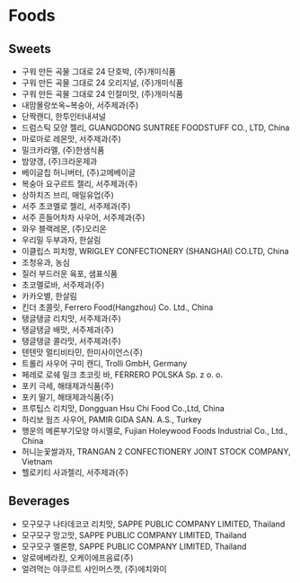 # Foods
## Sweets
* 구워 만든 곡물 그대로 24 단호박, (주)개미식품
* 구워 만든 곡물 그대로 24 오리지널, (주)개미식품
* 구워 만든 곡물 그대로 24 인절미맛, (주)개미식품
* 내맘몰랑쏘옥~복숭아, 서주제과(주)
* 단짝캔디, 한투인터내셔널
* 드럼스틱 모양 젤리, GUANGDONG SUNTREE FOODSTUFF CO., LTD, China
* 마로마로 레몬맛, 서주제과(주)
* 밀크카라멜, (주)한샘식품
* 밤양갱, (주)크라운제과
* 베이글칩 허니버터, (주)고메베이글
* 복숭아 요구르트 젤리, 서주제과(주)
* 상하치즈 브리, 매일유업(주)
* 서주 초코멜로 젤리, 서주제과(주)
* 서주 흔들어차차 사우어, 서주제과(주)
* 와우 블랙레몬, (주)오리온
* 우리밀 두부과자, 한살림
* 이클립스 피치향, WRIGLEY CONFECTIONERY (SHANGHAI) CO.LTD, China
* 조청유과, 농심
* 질러 부드러운 육포, 샘표식품
* 초코멜로바, 서주제과(주)
* 카카오별, 한살림
* 킨더 초콜릿, Ferrero Food(Hangzhou) Co. Ltd., China
* 탱글탱글 리치맛, 서주제과(주)
* 탱글탱글 배맛, 서주제과(주)
* 탱글탱글 콜라맛, 서주제과(주)
* 텐텐맛 멀티비타민, 한미사이언스(주)
* 트롤리 사우어 구미 캔디, Trolli GmbH, Germany
* 페레로 로쉐 밀크 초코릿 바, FERRERO POLSKA Sp. z o. o.
* 포키 극세, 해태제과식품(주)
* 포키 딸기, 해태제과식품(주)
* 프루팁스 리치맛, Dongguan Hsu Chi Food Co.,Ltd, China
* 하리보 웜즈 사우어, PAMIR GIDA SAN. A.S., Turkey
* 행운의 메론부기모양 마시멜로, Fujian Holeywood Foods Industrial Co., Ltd., China
* 허니눈꽃쌀과자, TRANGAN 2 CONFECTIONERY JOINT STOCK COMPANY, Vietnam
* 헬로키티 사과젤리, 서주제과(주)

## Beverages
* 모구모구 나타데코코 리치맛, SAPPE PUBLIC COMPANY LIMITED, Thailand
* 모구모구 망고맛, SAPPE PUBLIC COMPANY LIMITED, Thailand
* 모구모구 멜론향, SAPPE PUBLIC COMPANY LIMITED, Thailand
* 알로에베라킹, 오케이에프음료(주)
* 얼려먹는 야쿠르트 샤인머스캣, (주)에치와이
